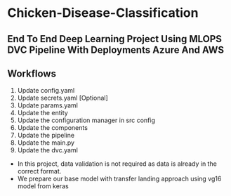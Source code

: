 # Chicken-Disease-Classification

## End To End Deep Learning Project Using MLOPS DVC Pipeline With Deployments Azure And AWS

## Workflows

1. Update config.yaml
2. Update secrets.yaml [Optional]
3. Update params.yaml
4. Update the entity
5. Update the configuration manager in src config
6. Update the components
7. Update the pipeline 
8. Update the main.py
9. Update the dvc.yaml

- In this project, data validation is not required as data is already in the correct format.
- We prepare our base model with transfer landing approach using vg16 model from keras